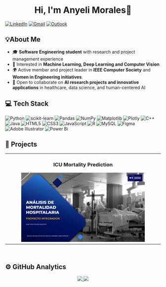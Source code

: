 <div align="center">
<h1 align="center">Hi, I'm Anyeli Morales👋</h1>
</div>

[![LinkedIn](https://img.shields.io/badge/linkedin-%231DA1F2.svg?style=for-the-badge&logo=linkedin&logoColor=white)](https://www.linkedin.com/in/anyelimorales/)
[![Gmail](https://img.shields.io/badge/Gmail-D14836?style=for-the-badge&logo=gmail&logoColor=white)](mailto:anyelimoralesap@gmail.com)
[![Outlook](https://img.shields.io/badge/Microsoft_Outlook-0078D4?style=for-the-badge&logo=microsoft-outlook&logoColor=white)](mailto:anyeli.morales@usil.pe)

## 💡About Me
- 🎓 **Software Engineering student** with research and project management experience  
- 🤖 Interested in **Machine Learning, Deep Learning and Computer Vision**   
- 🌍 Active member and project leader in **IEEE Computer Society** and **Women in Engineering initiatives**.  
- 🔎 Open to collaborate on **AI research projects and innovative applications** in healthcare, data science, and human-centered AI 

## 💻 Tech Stack
![Python](https://img.shields.io/badge/python-3670A0?style=for-the-badge&logo=python&logoColor=ffdd54) 
![scikit-learn](https://img.shields.io/badge/scikit--learn-%23F7931E.svg?style=for-the-badge&logo=scikit-learn&logoColor=white)
![Pandas](https://img.shields.io/badge/pandas-%23150458.svg?style=for-the-badge&logo=pandas&logoColor=white) 
![NumPy](https://img.shields.io/badge/numpy-%23013243.svg?style=for-the-badge&logo=numpy&logoColor=white)
![Matplotlib](https://img.shields.io/badge/Matplotlib-%23ffffff.svg?style=for-the-badge&logo=Matplotlib&logoColor=black) 
![Plotly](https://img.shields.io/badge/Plotly-%233F4F75.svg?style=for-the-badge&logo=plotly&logoColor=white)
![C++](https://img.shields.io/badge/c++-%2300599C.svg?style=for-the-badge&logo=c%2B%2B&logoColor=white)
![Java](https://img.shields.io/badge/java-%23ED8B00.svg?style=for-the-badge&logo=openjdk&logoColor=white) 
![HTML5](https://img.shields.io/badge/html5-%23E34F26.svg?style=for-the-badge&logo=html5&logoColor=white) 
![CSS3](https://img.shields.io/badge/css3-%231572B6.svg?style=for-the-badge&logo=css3&logoColor=white)
![JavaScript](https://img.shields.io/badge/javascript-%23323330.svg?style=for-the-badge&logo=javascript&logoColor=%23F7DF1E) 
![R](https://img.shields.io/badge/r-%23276DC3.svg?style=for-the-badge&logo=r&logoColor=white)
![MySQL](https://img.shields.io/badge/mysql-4479A1.svg?style=for-the-badge&logo=mysql&logoColor=white) 
![Figma](https://img.shields.io/badge/figma-%23F24E1E.svg?style=for-the-badge&logo=figma&logoColor=white)
![Adobe Illustrator](https://img.shields.io/badge/adobe%20illustrator-%23FF9A00.svg?style=for-the-badge&logo=adobe%20illustrator&logoColor=white)
![Power Bi](https://img.shields.io/badge/power_bi-F2C811?style=for-the-badge&logo=powerbi&logoColor=black) 

## 🧪 Projects
<table>
  <tr>
    <td width="50%">
      <h3 align="center">ICU Mortality Prediction</h3>
      <div align="center">
        <a href="https://github.com/anyelimorales/icu-mortality-prediction" target="_blank">
          <img src="icu.png" width="400" alt="ICU Mortality Prediction">
        </a>
      </div>
    </td>
  </tr>
</table>
<br>

## ⚙️ GitHub Analytics
<p align="center">
<a href="https://github.com/anyelimorales">
  <img height="180em" src="https://github-readme-stats-eight-theta.vercel.app/api?username=anyelimorales&show_icons=true&theme=dark&include_all_commits=true&count_private=true"/>
  <img height="180em" src="https://github-readme-stats-eight-theta.vercel.app/api/top-langs/?username=anyelimorales&layout=compact&langs_count=8&theme=dark"/>
</a>
</p>
